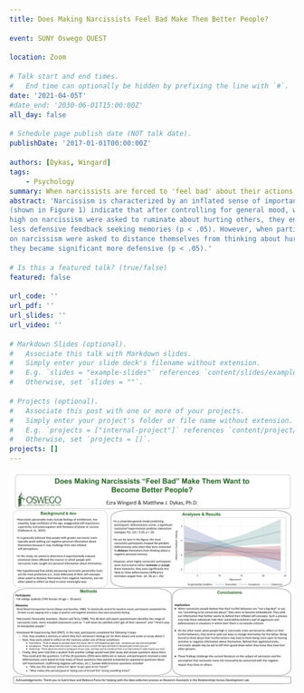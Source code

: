 ```yaml
---
title: Does Making Narcissists Feel Bad Make Them Better People?

event: SUNY Oswego QUEST

location: Zoom

# Talk start and end times.
#   End time can optionally be hidden by prefixing the line with `#`.
date: '2021-04-05T'
#date_end: '2030-06-01T15:00:00Z'
all_day: false

# Schedule page publish date (NOT talk date).
publishDate: '2017-01-01T00:00:00Z'

authors: [Dykas, Wingard]
tags:
    - Psychology
summary: When narcissists are forced to 'feel bad' about their actions, they become less defensive.
abstract: 'Narcissism is characterized by an inflated sense of importance, lack of empathy for other people, and excessive need for admiration or special treatment. In this study, we aimed to find out if ruminating on an unpleasant personal experience influenced how people defensively seek out information about themselves, and whether narcissistic tendencies moderate this link. Before visiting out lab, participants completed the Narcissistic Personality Inventory (Raskin & Terry, 1988). Then, during a virtual laboratory visit on Zoom, participants engaged in our novel Emotional Re-Experiencing Task (ERET). Preliminary results
(shown in Figure 1) indicate that after controlling for general mood, when participant scoring
high on narcissism were asked to ruminate about hurting others, they engage in significantly
less defensive feedback seeking memories (p < .05). However, when participants scoring high
on narcissism were asked to distance themselves from thinking about hurting another person,
they became significant more defensive (p < .05).'

# Is this a featured talk? (true/false)
featured: false

url_code: ''
url_pdf: ''
url_slides: ''
url_video: ''

# Markdown Slides (optional).
#   Associate this talk with Markdown slides.
#   Simply enter your slide deck's filename without extension.
#   E.g. `slides = "example-slides"` references `content/slides/example-slides.md`.
#   Otherwise, set `slides = ""`.

# Projects (optional).
#   Associate this post with one or more of your projects.
#   Simply enter your project's folder or file name without extension.
#   E.g. `projects = ["internal-project"]` references `content/project/deep-learning/index.md`.
#   Otherwise, set `projects = []`.
projects: []
---
```

![PosterPresentation](Narcissism-DykasEMW.png)